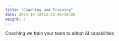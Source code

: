 ```yaml
---
title: "Coaching and Training"
date: 2024-10-18T12:33:46+10:00
weight: 2
---
```


Coaching we train your team to adopt AI capabilities